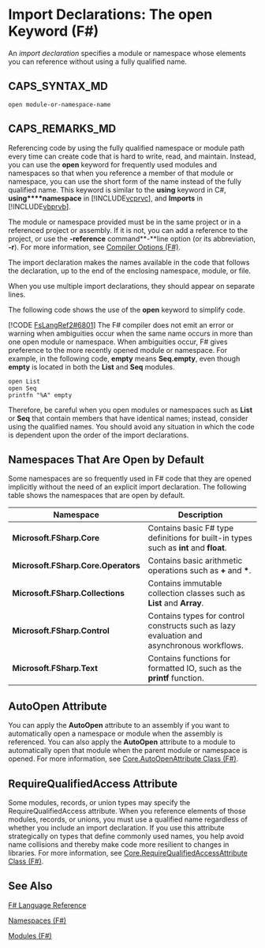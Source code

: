 # Import Declarations: The open Keyword (F#)

An *import declaration* specifies a module or namespace whose elements you can reference without using a fully qualified name.


## CAPS_SYNTAX_MD

```
open module-or-namespace-name
```

## CAPS_REMARKS_MD
Referencing code by using the fully qualified namespace or module path every time can create code that is hard to write, read, and maintain. Instead, you can use the **open** keyword for frequently used modules and namespaces so that when you reference a member of that module or namespace, you can use the short form of the name instead of the fully qualified name. This keyword is similar to the **using** keyword in C#, **using****namespace** in [!INCLUDE[vcprvc](../Token/vcprvc_md.md)], and **Imports** in [!INCLUDE[vbprvb](../Token/vbprvb_md.md)].

The module or namespace provided must be in the same project or in a referenced project or assembly. If it is not, you can add a reference to the project, or use the **-reference** command**-**line option (or its abbreviation, **-r**). For more information, see [Compiler Options &#40;F&#35;&#41;](Compiler+Options+%28F%23%29.md).

The import declaration makes the names available in the code that follows the declaration, up to the end of the enclosing namespace, module, or file.

When you use multiple import declarations, they should appear on separate lines.

The following code shows the use of the **open** keyword to simplify code.

[!CODE [FsLangRef2#6801](../CodeSnippet/VS_Snippets_Fsharp/fslangref2/FSharp/fs/importdeclarations.fs#6801)]
    The F# compiler does not emit an error or warning when ambiguities occur when the same name occurs in more than one open module or namespace. When ambiguities occur, F# gives preference to the more recently opened module or namespace. For example, in the following code, **empty** means **Seq.empty**, even though **empty** is located in both the **List** and **Seq** modules.


```
open List
open Seq
printfn "%A" empty
```
Therefore, be careful when you open modules or namespaces such as **List** or **Seq** that contain members that have identical names; instead, consider using the qualified names. You should avoid any situation in which the code is dependent upon the order of the import declarations.


## Namespaces That Are Open by Default
Some namespaces are so frequently used in F# code that they are opened implicitly without the need of an explicit import declaration. The following table shows the namespaces that are open by default.



|Namespace|Description|
|---------|-----------|
|**Microsoft.FSharp.Core**|Contains basic F# type definitions for built-in types such as **int** and **float**.|
|**Microsoft.FSharp.Core.Operators**|Contains basic arithmetic operations such as **+** and **&#42;**.|
|**Microsoft.FSharp.Collections**|Contains immutable collection classes such as **List** and **Array**.|
|**Microsoft.FSharp.Control**|Contains types for control constructs such as lazy evaluation and asynchronous workflows.|
|**Microsoft.FSharp.Text**|Contains functions for formatted IO, such as the **printf** function.|

## AutoOpen Attribute
You can apply the **AutoOpen** attribute to an assembly if you want to automatically open a namespace or module when the assembly is referenced. You can also apply the **AutoOpen** attribute to a module to automatically open that module when the parent module or namespace is opened. For more information, see [Core.AutoOpenAttribute Class &#40;F&#35;&#41;](Core.AutoOpenAttribute+Class+%28F%23%29.md).


## RequireQualifiedAccess Attribute
Some modules, records, or union types may specify the RequireQualifiedAccess attribute. When you reference elements of those modules, records, or unions, you must use a qualified name regardless of whether you include an import declaration. If you use this attribute strategically on types that define commonly used names, you help avoid name collisions and thereby make code more resilient to changes in libraries. For more information, see [Core.RequireQualifiedAccessAttribute Class &#40;F&#35;&#41;](Core.RequireQualifiedAccessAttribute+Class+%28F%23%29.md).


## See Also
[F&#35; Language Reference](F%23+Language+Reference.md)

[Namespaces &#40;F&#35;&#41;](Namespaces+%28F%23%29.md)

[Modules &#40;F&#35;&#41;](Modules+%28F%23%29.md)

